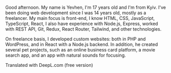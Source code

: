 Good afternoon.
My name is Yevhen, I'm 17 years old and I'm from Kyiv. I've been doing web development since I was 14 years old, mostly as a freelancer. My main focus is front-end, I know HTML, CSS, JavaScript, TypeScript, React, I also have experience with Node.js, Express, worked with REST API, Git, Redux, React Router, Tailwind, and other technologies.

On freelance basis, I developed custom websites: both in PHP and WordPress, and in React with a Node.js backend.
In addition, he created several pet projects, such as an online business card platform, a movie search app, and an app with natural sounds for focusing.

Translated with DeepL.com (free version)
